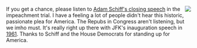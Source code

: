 <img src="http://scripting.com/images/2020/02/03/salute.png" border="0" align="right">If you get a chance, please listen to <a href="https://twitter.com/RepAdamSchiff/status/1224428088953581569">Adam Schiff's closing speech</a> in the impeachment trial. I have a feeling a lot of people didn't hear this historic, passionate plea for America. The Repubs in Congress aren't listening, but we imho must. It's really right up there with JFK's inauguration speech in <a href="https://en.wikipedia.org/wiki/Inauguration_of_John_F._Kennedy">1961</a>. Thanks to Schiff and the House Democrats for standing up for America. 
